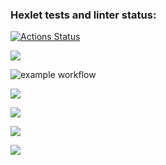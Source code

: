 ### Hexlet tests and linter status:
[![Actions Status](https://github.com/kvazar941/python-project-lvl1/workflows/hexlet-check/badge.svg)](https://github.com/kvazar941/python-project-lvl1/actions)

<a
href="https://codeclimate.com/github/codelimate/maintainability"><img src="https://api.codeclimate.com/v1/badges/a99a88d28ad37a79dbf6/maintainability" /></a>

![example workflow](https://github.com/kvazar941/python-project-lvl1/actions/workflows/workflows_make_lint.yml/badge.svg)

<a href="https://asciinema.org/a/QavlAH4ZMJItSsO1vioKhacbL" target="_blank"><img src="https://asciinema.org/a/QavlAH4ZMJItSsO1vioKhacbL.svg" /></a>

<a href="https://asciinema.org/a/tiCpjfEXKdWD3Pet6fxMSgqMG" target="_blank"><img src="https://asciinema.org/a/tiCpjfEXKdWD3Pet6fxMSgqMG.svg" /></a>

<a href="https://asciinema.org/a/UydsegTOxSaJRlRKeY8bg1T0y" target="_blank"><img src="https://asciinema.org/a/UydsegTOxSaJRlRKeY8bg1T0y.svg" /></a>

<a href="https://asciinema.org/a/Oa5Xdhf5uBAEJqSY2wS7z6Rr6" target="_blank"><img src="https://asciinema.org/a/Oa5Xdhf5uBAEJqSY2wS7z6Rr6.svg" /></a>
